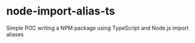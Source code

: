 # node-import-alias-ts
Simple POC writing a NPM package using TypeScript and Node.js import aliases
